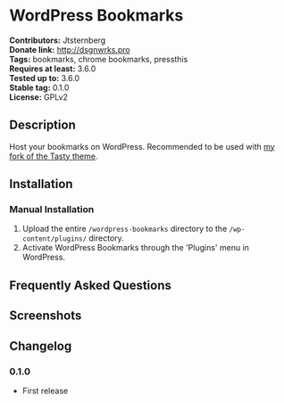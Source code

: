 # WordPress Bookmarks #
**Contributors:**      Jtsternberg  
**Donate link:**       http://dsgnwrks.pro  
**Tags:**              bookmarks, chrome bookmarks, pressthis  
**Requires at least:** 3.6.0  
**Tested up to:**      3.6.0  
**Stable tag:**        0.1.0  
**License:**           GPLv2  

## Description ##

Host your bookmarks on WordPress. Recommended to be used with [my fork of the Tasty theme](https://github.com/jtsternberg/Tasty).

## Installation ##

### Manual Installation ###

1. Upload the entire `/wordpress-bookmarks` directory to the `/wp-content/plugins/` directory.
2. Activate WordPress Bookmarks through the 'Plugins' menu in WordPress.

## Frequently Asked Questions ##


## Screenshots ##


## Changelog ##

### 0.1.0 ###
* First release

